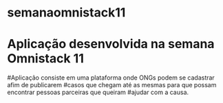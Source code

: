 # semanaomnistack11
# Aplicação desenvolvida na semana Omnistack 11
#Aplicação consiste em uma plataforma onde ONGs podem se cadastrar afim de publicarem
#casos que chegam até as mesmas para que possam encontrar pessoas parceiras que queiram
#ajudar com a causa.
